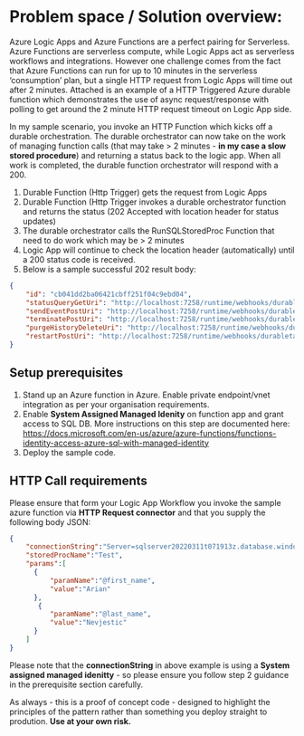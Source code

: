 # Problem space / Solution overview:

Azure Logic Apps and Azure Functions are a perfect pairing for Serverless. Azure Functions are serverless compute, while Logic Apps act as serverless workflows and integrations. However one challenge comes from the fact that Azure Functions can run for up to 10 minutes in the serverless ‘consumption’ plan, but a single HTTP request from Logic Apps will time out after 2 minutes. Attached is an example of a HTTP Triggered Azure durable function which demonstrates the use of async request/response with polling to get around the 2 minute HTTP request timeout on Logic App side.


In my sample scenario, you invoke an HTTP Function which kicks off a durable orchestration. The durable orchestrator can now take on the work of managing function calls (that may take > 2 minutes - **in my case a slow stored procedure**) and returning a status back to the logic app. When all work is completed, the durable function orchestrator will respond with a 200.

1. Durable Function (Http Trigger) gets the request from Logic Apps
2. Durable Function (Http Trigger invokes a durable orchestrator function and returns the status (202 Accepted with location header for status updates)
3. The durable orchestrator calls the RunSQLStoredProc Function that need to do work which may be > 2 minutes
4. Logic App will continue to check the location header (automatically) until a 200 status code is received.
5. Below is a sample successful 202 result body:

```json
{
    "id": "cb041dd2ba06421cbff251f04c9ebd04",
    "statusQueryGetUri": "http://localhost:7258/runtime/webhooks/durabletask/instances/cb041dd2ba06421cbff251f04c9ebd04?taskHub=TestHubName&connection=Storage&code=UTVwW_4hUyRBclnBm2ehOY8gqnWzSC_45Qw-CtZ7VtSyAzFuOcv4fA==",
    "sendEventPostUri": "http://localhost:7258/runtime/webhooks/durabletask/instances/cb041dd2ba06421cbff251f04c9ebd04/raiseEvent/{eventName}?taskHub=TestHubName&connection=Storage&code=UTVwW_4hUyRBclnBm2ehOY8gqnWzSC_45Qw-CtZ7VtSiAzFuOcv4gA==",
    "terminatePostUri": "http://localhost:7258/runtime/webhooks/durabletask/instances/cb041dd2ba06421cbff251f04c9ebd04/terminate?reason={text}&taskHub=TestHubName&connection=Storage&code=UTVwW_4hUyRBclnBm2ehOY8gqnWzSC_45Qw-CtZ7VtSiAzFuscv4fA==",
    "purgeHistoryDeleteUri": "http://localhost:7258/runtime/webhooks/durabletask/instances/cb041dd2ba06421cbff251f04c9ebd04?taskHub=TestHubName&connection=Storage&code=UTVwW_4hUyRBclnBm2ehOY8gqnWzSC_45Qw-CtZ7VtSiAzFuOcx4fA==",
    "restartPostUri": "http://localhost:7258/runtime/webhooks/durabletask/instances/cb041dd2ba06421cbff251f04c9ebd04/restart?taskHub=TestHubName&connection=Storage&code=UTVwW_4hUyRBclnBm2ehOY8gqnWzSC_45Qw-CtZ7VtSiAzFuOc34fA=="
}
```


## Setup prerequisites

1. Stand up an Azure function in Azure. Enable private endpoint/vnet integration as per your organisation requirements.
2. Enable **System Assigned Managed Idenity** on function app and grant access to SQL DB. More instructions on this step are documented here: https://docs.microsoft.com/en-us/azure/azure-functions/functions-identity-access-azure-sql-with-managed-identity
3. Deploy the sample code.


## HTTP Call requirements

Please ensure that form your Logic App Workflow you invoke the sample azure function via **HTTP Request connector** and that you supply the following body JSON:


```json
{
    "connectionString":"Server=sqlserver20220311t071913z.database.windows.net; Authentication=Active Directory Managed Identity; Database=arian-db-001",
    "storedProcName":"Test",
    "params":[
      {
          "paramName":"@first_name",
          "value":"Arian"
      },
       {
          "paramName":"@last_name",
          "value":"Nevjestic"
      }
    ]
}
```


Please note that the **connectionString** in above example is using a **System assigned managed idenitty** - so please ensure you follow step 2 guidance in the prerequisite section carefully.

As always - this is a proof of concept code - designed to highlight the principles of the pattern rather than something you deploy straight to prodution. **Use at your own risk.**